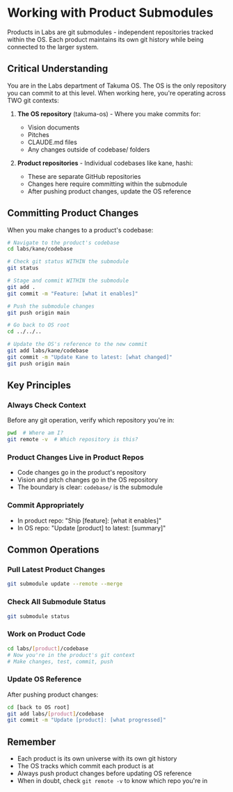 # Working with Product Submodules

Products in Labs are git submodules - independent repositories tracked within the OS. Each product maintains its own git history while being connected to the larger system.

## Critical Understanding

You are in the Labs department of Takuma OS. The OS is the only repository you can commit to at this level. When working here, you're operating across TWO git contexts:

1. **The OS repository** (takuma-os) - Where you make commits for:
   - Vision documents
   - Pitches
   - CLAUDE.md files
   - Any changes outside of codebase/ folders

2. **Product repositories** - Individual codebases like kane, hashi:
   - These are separate GitHub repositories
   - Changes here require committing within the submodule
   - After pushing product changes, update the OS reference

## Committing Product Changes

When you make changes to a product's codebase:

```bash
# Navigate to the product's codebase
cd labs/kane/codebase

# Check git status WITHIN the submodule
git status

# Stage and commit WITHIN the submodule
git add .
git commit -m "Feature: [what it enables]"

# Push the submodule changes
git push origin main

# Go back to OS root
cd ../../..

# Update the OS's reference to the new commit
git add labs/kane/codebase
git commit -m "Update Kane to latest: [what changed]"
git push origin main
```

## Key Principles

### Always Check Context
Before any git operation, verify which repository you're in:
```bash
pwd  # Where am I?
git remote -v  # Which repository is this?
```

### Product Changes Live in Product Repos
- Code changes go in the product's repository
- Vision and pitch changes go in the OS repository
- The boundary is clear: `codebase/` is the submodule

### Commit Appropriately
- In product repo: "Ship [feature]: [what it enables]"
- In OS repo: "Update [product] to latest: [summary]"

## Common Operations

### Pull Latest Product Changes
```bash
git submodule update --remote --merge
```

### Check All Submodule Status
```bash
git submodule status
```

### Work on Product Code
```bash
cd labs/[product]/codebase
# Now you're in the product's git context
# Make changes, test, commit, push
```

### Update OS Reference
After pushing product changes:
```bash
cd [back to OS root]
git add labs/[product]/codebase
git commit -m "Update [product]: [what progressed]"
```

## Remember

- Each product is its own universe with its own git history
- The OS tracks which commit each product is at
- Always push product changes before updating OS reference
- When in doubt, check `git remote -v` to know which repo you're in